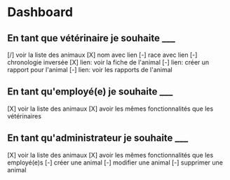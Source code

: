 # Dashboard

## En tant que vétérinaire je souhaite ___

[/] voir la liste des animaux
    [X] nom avec lien
    [-] race avec lien
    [-] chronologie inversée
    [X] lien: voir la fiche de l'animal
    [-] lien: créer un rapport pour l'animal
    [-] lien: voir les rapports de l'animal

## En tant qu'employé(e) je souhaite ___

[X] voir la liste des animaux
    [X] avoir les mêmes fonctionnalités que les vétérinaires

## En tant qu'administrateur je souhaite ___

[X] voir la liste des animaux
    [X] avoir les mêmes fonctionnalités que les employé(e)s
    [-] créer une animal
    [-] modifier une animal
    [-] supprimer une animal




